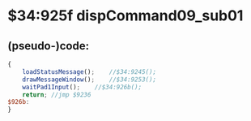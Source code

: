 ﻿
# $34:925f dispCommand09_sub01

<summary></summary>

## (pseudo-)code:
```js
{
	loadStatusMessage();	//$34:9245();
	drawMessageWindow();	//$34:9253();
	waitPad1Input();	//$34:926b();
	return;	//jmp $9236
$926b:
}
```


